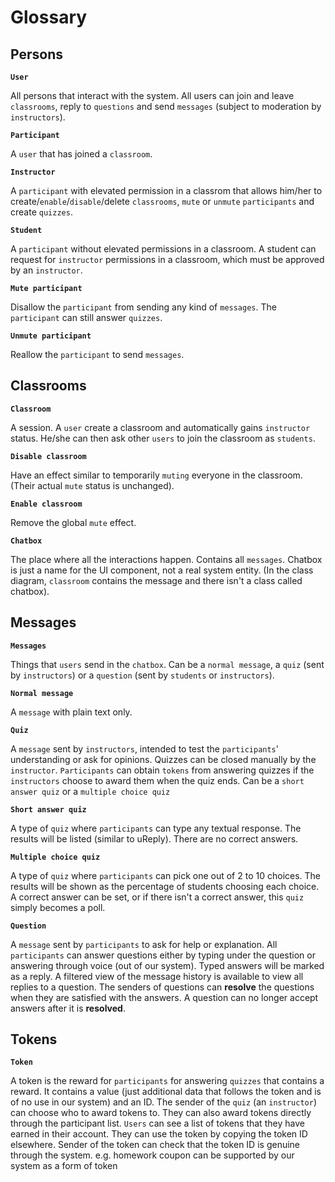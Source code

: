 # Glossary

## Persons

**`User`**

All persons that interact with the system. All users can join and leave `classrooms`, reply to `questions` and send `messages` (subject to moderation by `instructors`).

**`Participant`**

A `user` that has joined a `classroom`.

**`Instructor`**

A `participant` with elevated permission in a classrom that allows him/her to create/`enable`/`disable`/delete `classrooms`, `mute` or `unmute` `participants` and create `quizzes`.

**`Student`**

A `participant` without elevated permissions in a classroom. A student can request for `instructor` permissions in a classroom, which must be approved by an `instructor`.

**`Mute participant`**

Disallow the `participant` from sending any kind of `messages`. The `participant` can still answer `quizzes`.

**`Unmute participant`**

Reallow the `participant` to send `messages`.

## Classrooms

**`Classroom`**

A session. A `user` create a classroom and automatically gains `instructor` status. He/she can then ask other `users` to join the classroom as `students`.

**`Disable classroom`**

Have an effect similar to temporarily `muting` everyone in the classroom. (Their actual `mute` status is unchanged).

**`Enable classroom`**

Remove the global `mute` effect.

**`Chatbox`**

The place where all the interactions happen. Contains all `messages`. Chatbox is just a name for the UI component, not a real system entity. (In the class diagram, `classroom` contains the message and there isn't a class called chatbox).

## Messages

**`Messages`**

Things that `users` send in the `chatbox`. Can be a `normal message`, a `quiz` (sent by `instructors`) or a `question` (sent by `students` or `instructors`).

**`Normal message`**

A `message` with plain text only.

**`Quiz`**

A `message` sent by `instructors`, intended to test the `participants`' understanding or ask for opinions. Quizzes can be closed manually by the `instructor`. `Participants` can obtain `tokens` from answering quizzes if the `instructors` choose to award them when the quiz ends. Can be a `short answer quiz` or a `multiple choice quiz`

**`Short answer quiz`**

A type of `quiz` where `participants` can type any textual response. The results will be listed (similar to uReply). There are no correct answers.

**`Multiple choice quiz`**

A type of `quiz` where `participants` can pick one out of 2 to 10 choices. The results will be shown as the percentage of students choosing each choice. A correct answer can be set, or if there isn't a correct answer, this `quiz` simply becomes a poll.

**`Question`**

A `message` sent by `participants` to ask for help or explanation. All `participants` can answer questions either by typing under the question or answering through voice (out of our system). Typed answers will be marked as a reply. A filtered view of the message history is available to view all replies to a question. The senders of questions can **resolve** the questions when they are satisfied with the answers. A question can no longer accept answers after it is **resolved**.

## Tokens

**`Token`**

A token is the reward for `participants` for answering `quizzes` that contains a reward. It contains a value (just additional data that follows the token and is of no use in our system) and an ID. The sender of the `quiz` (an `instructor`) can choose who to award tokens to. They can also award tokens directly through the participant list. `Users` can see a list of tokens that they have earned in their account. They can use the token by copying the token ID elsewhere. Sender of the token can check that the token ID is genuine through the system. e.g. homework coupon can be supported by our system as a form of token
